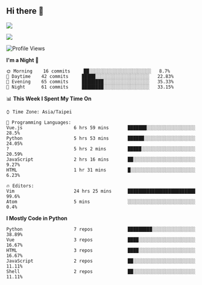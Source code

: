 ## Hi there 👋

![](https://github-readme-stats.vercel.app/api?username=CSY54&theme=nord&show_icons=true)

![](https://github-readme-stats.vercel.app/api/top-langs/?username=CSY54&theme=nord&layout=compact&card_width=445)

<!--START_SECTION:waka-->
![Profile Views](http://img.shields.io/badge/Profile%20Views-40-blue)

**I'm a Night 🦉** 

```text
🌞 Morning    16 commits     ██░░░░░░░░░░░░░░░░░░░░░░░   8.7% 
🌆 Daytime    42 commits     █████░░░░░░░░░░░░░░░░░░░░   22.83% 
🌃 Evening    65 commits     ████████░░░░░░░░░░░░░░░░░   35.33% 
🌙 Night      61 commits     ████████░░░░░░░░░░░░░░░░░   33.15%

```


📊 **This Week I Spent My Time On** 

```text
⌚︎ Time Zone: Asia/Taipei

💬 Programming Languages: 
Vue.js                   6 hrs 59 mins       ███████░░░░░░░░░░░░░░░░░░   28.5% 
Python                   5 hrs 53 mins       ██████░░░░░░░░░░░░░░░░░░░   24.05% 
?                        5 hrs 2 mins        █████░░░░░░░░░░░░░░░░░░░░   20.59% 
JavaScript               2 hrs 16 mins       ██░░░░░░░░░░░░░░░░░░░░░░░   9.27% 
HTML                     1 hr 31 mins        █░░░░░░░░░░░░░░░░░░░░░░░░   6.23%

🔥 Editors: 
Vim                      24 hrs 25 mins      █████████████████████████   99.6% 
Atom                     5 mins              ░░░░░░░░░░░░░░░░░░░░░░░░░   0.4%

```

**I Mostly Code in Python** 

```text
Python                   7 repos             █████████░░░░░░░░░░░░░░░░   38.89% 
Vue                      3 repos             ████░░░░░░░░░░░░░░░░░░░░░   16.67% 
HTML                     3 repos             ████░░░░░░░░░░░░░░░░░░░░░   16.67% 
JavaScript               2 repos             ██░░░░░░░░░░░░░░░░░░░░░░░   11.11% 
Shell                    2 repos             ██░░░░░░░░░░░░░░░░░░░░░░░   11.11%

```



<!--END_SECTION:waka-->

<!--
**CSY54/CSY54** is a ✨ _special_ ✨ repository because its `README.md` (this file) appears on your GitHub profile.

Here are some ideas to get you started:

- 🔭 I’m currently working on ...
- 🌱 I’m currently learning ...
- 👯 I’m looking to collaborate on ...
- 🤔 I’m looking for help with ...
- 💬 Ask me about ...
- 📫 How to reach me: ...
- 😄 Pronouns: ...
- ⚡ Fun fact: ...
-->
